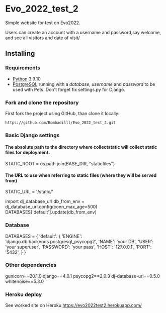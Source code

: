 # Evo_2022_test_2


Simple  website for test on Evo2022.

Users can create an account with a username and password,say welcome, and see all visitors and date of visit/ 


## Installing

### Requirements

* [Python](https://python.org) 3.9.10 
* [PostgreSQL](https://www.postgresql.org) running with a _database_, _username_ and _password_ to be used with Pets.
Don't forget fix  settings.py for Django.

### Fork and clone the repository

First fork the project using GitHub, than clone it locally:

```console
https://github.com/Bombadilll/Evo_2022_test_2.git

```


### Basic Django settings

#### The absolute path to the directory where collectstatic will collect static files for deployment.
STATIC_ROOT = os.path.join(BASE_DIR, "staticfiles")

#### The URL to use when referring to static files (where they will be served from)
STATIC_URL = '/static/'

import dj_database_url
db_from_env = dj_database_url.config(conn_max_age=500)
DATABASES['default'].update(db_from_env)


### Database

DATABASES = {
    'default': {
        'ENGINE': 'django.db.backends.postgresql_psycopg2',
        'NAME': 'your DB',
        'USER': 'your superuser',
        'PASSWORD': 'your pass',
        'HOST': '127.0.0.1',
        'PORT': '5432',
    }
}




### Other dependencies

gunicorn==20.1.0
django==4.0.1
psycopg2==2.9.3
dj-database-url==0.5.0
whitenoise==5.3.0

### Heroku deploy
See worked site on  Heroku
https://evo2022test2.herokuapp.com/




